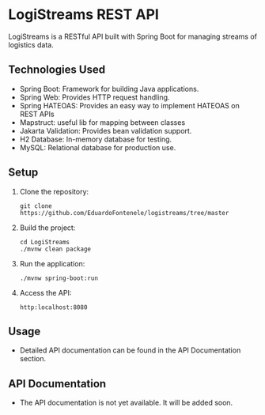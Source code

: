 # LogiStreams REST API

LogiStreams is a RESTful API built with Spring Boot for managing streams of logistics data.

## Technologies Used

- Spring Boot: Framework for building Java applications.
- Spring Web: Provides HTTP request handling.
- Spring HATEOAS: Provides an easy way to implement HATEOAS on REST APIs
- Mapstruct: useful lib for mapping between classes
- Jakarta Validation: Provides bean validation support.
- H2 Database: In-memory database for testing.
- MySQL: Relational database for production use.

 ## Setup

 1. Clone the repository:
    ```
    git clone https://github.com/EduardoFontenele/logistreams/tree/master
    ```

 2. Build the project:
    ```
    cd LogiStreams
    ./mvnw clean package
    ```

 3. Run the application:
    ```
    ./mvnw spring-boot:run
    ```

 4. Access the API:
    ```
    http:localhost:8080
    ```

 ## Usage

 - Detailed API documentation can be found in the API Documentation section.

 ## API Documentation

 - The API documentation is not yet available. It will be added soon.


